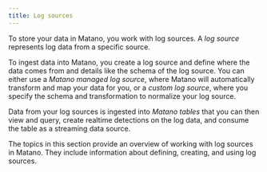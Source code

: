 ```yaml
---
title: Log sources
---
```


To store your data in Matano, you work with log sources. A *log source* represents log data from a specific source.

To ingest data into Matano, you create a log source and define where the data comes from and details like the schema of the log source. You can either use a *Matano managed log source*, where Matano will automatically transform and map your data for you, or a *custom log source*, where you specify the schema and transformation to normalize your log source.

Data from your log sources is ingested into *Matano tables* that you can then view and query, create realtime detections on the log data, and consume the table as a streaming data source.

The topics in this section provide an overview of working with log sources in Matano. They include information about defining, creating, and using log sources.
